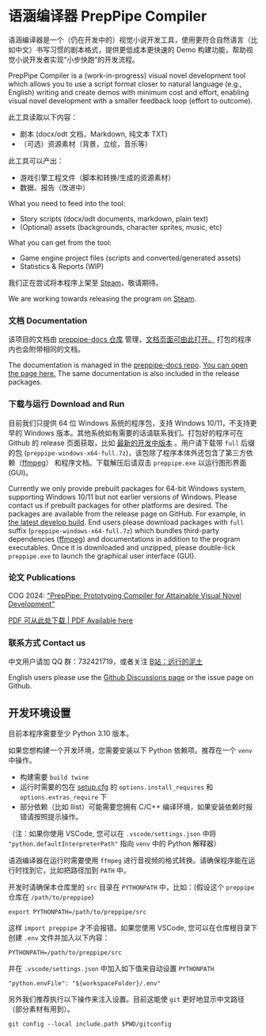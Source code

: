 # 语涵编译器 PrepPipe Compiler

语涵编译器是一个（仍在开发中的）视觉小说开发工具，使用更符合自然语言（比如中文）书写习惯的剧本格式，提供更低成本更快速的 Demo 构建功能，帮助视觉小说开发者实现“小步快跑”的开发流程。

PrepPipe Compiler is a (work-in-progress) visual novel development tool which allows you to use a script format closer to natural language (e.g., English) writing and create demos with minimum cost and effort, enabling visual novel development with a smaller feedback loop (effort to outcome).

此工具读取以下内容：
* 剧本 (docx/odt 文档，Markdown, 纯文本 TXT)
* （可选）资源素材（背景，立绘，音乐等）

此工具可以产出：
* 游戏引擎工程文件（脚本和转换/生成的资源素材）
* 数据、报告（改进中）

What you need to feed into the tool:
* Story scripts (docx/odt documents, markdown, plain text)
* (Optional) assets (backgrounds, character sprites, music, etc)

What you can get from the tool:
* Game engine project files (scripts and converted/generated assets)
* Statistics & Reports (WIP)

我们正在尝试将本程序上架至 [Steam](https://store.steampowered.com/app/2961200/)，敬请期待。

We are working towards releasing the program on [Steam](https://store.steampowered.com/app/2961200/).

### 文档 Documentation

该项目的文档由 [preppipe-docs 仓库](https://github.com/PrepPipe/preppipe-docs) 管理，[文档页面可由此打开。](https://preppipe.github.io/preppipe-docs/) 打包的程序内也会附带相同的文档。

The documentation is managed in the [preppipe-docs repo](https://github.com/PrepPipe/preppipe-docs). [You can open the page here.](https://preppipe.github.io/preppipe-docs/) The same documentation is also included in the release packages.

### 下载与运行 Download and Run

目前我们只提供 64 位 Windows 系统的程序包，支持 Windows 10/11，不支持更早的 Windows 版本。其他系统如有需要的话请联系我们。打包好的程序可在 Github 的 release 页面获取，比如 [最新的开发中版本](https://github.com/PrepPipe/preppipe-python/releases/tag/latest-develop) 。用户请下载带 `full` 后缀的包 (`preppipe-windows-x64-full.7z`)，该包除了程序本体外还包含了第三方依赖（[ffmpeg](https://ffmpeg.org/)） 和程序文档。下载解压后请双击 `preppipe.exe` 以运行图形界面 (GUI)。

Currently we only provide prebuilt packages for 64-bit Windows system, supporting Windows 10/11 but not earlier versions of Windows. Please contact us if prebuilt packages for other platforms are desired. The packages are available from the release page on GitHub. For example, in [the latest develop build](https://github.com/PrepPipe/preppipe-python/releases/tag/latest-develop). End users please download packages with `full` suffix (`preppipe-windows-x64-full.7z`) which bundles third-party dependencies ([ffmpeg](https://ffmpeg.org/)) and documentations in addition to the program executables. Once it is downloaded and unzipped, please double-lick `preppipe.exe` to launch the graphical user interface (GUI).

### 论文 Publications

COG 2024: ["PrepPipe: Prototyping Compiler for Attainable Visual Novel Development"](http://doi.org/10.1109/CoG60054.2024.10645615)

[PDF 可从此处下载 | PDF Available here](https://www.researchgate.net/publication/383516971_PrepPipe_Prototyping_Compiler_for_Attainable_Visual_Novel_Development)

### 联系方式 Contact us

中文用户请加 QQ 群：732421719，或者关注 [B站：远行的泥土](https://space.bilibili.com/2132259509)

English users please use the [Github Discussions page](https://github.com/PrepPipe/preppipe-python/discussions) or the issue page on Github.

## 开发环境设置

目前本程序需要至少 Python 3.10 版本。

如果您想构建一个开发环境，您需要安装以下 Python 依赖项。推荐在一个 `venv` 中操作。
  * 构建需要 `build twine`
  * 运行时需要的包在 [setup.cfg](setup.cfg) 的 `options.install_requires` 和 `options.extras_require` 下
  * 部分依赖（比如 llist）可能需要您拥有 C/C++ 编译环境，如果安装依赖时报错请按照提示操作。

（注：如果你使用 VSCode, 您可以在 `.vscode/settings.json` 中将 `"python.defaultInterpreterPath"` 指向 `venv` 中的 Python 解释器）

语涵编译器在运行时需要使用 `ffmpeg` 进行音视频的格式转换。请确保程序能在运行时找到它，比如把路径加到 `PATH` 中。

开发时请确保本仓库里的 `src` 目录在 `PYTHONPATH` 中，比如：(假设这个 `preppipe` 仓库在 `/path/to/preppipe`)
```
export PYTHONPATH=/path/to/preppipe/src
```

这样 `import preppipe` 才不会报错。如果您使用 VSCode, 您可以在仓库根目录下创建 `.env` 文件并加入以下内容：
```
PYTHONPATH=/path/to/preppipe/src
```

并在 `.vscode/settings.json` 中加入如下值来自动设置 `PYTHONPATH`
```
"python.envFile": "${workspaceFolder}/.env"
```

另外我们推荐执行以下操作来注入设置。目前这能使 `git` 更好地显示中文路径（部分素材有用到）。
```
git config --local include.path $PWD/gitconfig
```
